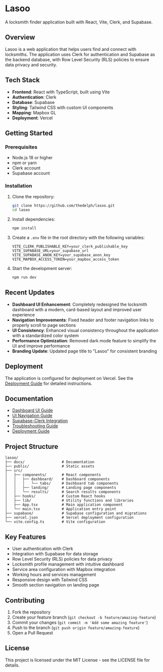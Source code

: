 # Lasoo

A locksmith finder application built with React, Vite, Clerk, and Supabase.

## Overview

Lasoo is a web application that helps users find and connect with locksmiths. The application uses Clerk for authentication and Supabase as the backend database, with Row Level Security (RLS) policies to ensure data privacy and security.

## Tech Stack

- **Frontend**: React with TypeScript, built using Vite
- **Authentication**: Clerk
- **Database**: Supabase
- **Styling**: Tailwind CSS with custom UI components
- **Mapping**: Mapbox GL
- **Deployment**: Vercel

## Getting Started

### Prerequisites

- Node.js 18 or higher
- npm or yarn
- Clerk account
- Supabase account

### Installation

1. Clone the repository:
   ```bash
   git clone https://github.com/thedelph/lasoo.git
   cd lasoo
   ```

2. Install dependencies:
   ```bash
   npm install
   ```

3. Create a `.env` file in the root directory with the following variables:
   ```
   VITE_CLERK_PUBLISHABLE_KEY=your_clerk_publishable_key
   VITE_SUPABASE_URL=your_supabase_url
   VITE_SUPABASE_ANON_KEY=your_supabase_anon_key
   VITE_MAPBOX_ACCESS_TOKEN=your_mapbox_access_token
   ```

4. Start the development server:
   ```bash
   npm run dev
   ```

## Recent Updates

- **Dashboard UI Enhancement**: Completely redesigned the locksmith dashboard with a modern, card-based layout and improved user experience
- **Navigation Improvements**: Fixed header and footer navigation links to properly scroll to page sections
- **UI Consistency**: Enhanced visual consistency throughout the application with a standardized color system
- **Performance Optimization**: Removed dark mode feature to simplify the UI and improve performance
- **Branding Update**: Updated page title to "Lasoo" for consistent branding

## Deployment

The application is configured for deployment on Vercel. See the [Deployment Guide](./docs/deployment-guide.md) for detailed instructions.

## Documentation

- [Dashboard UI Guide](./docs/dashboard-ui-guide.md)
- [UI Navigation Guide](./docs/ui-navigation-guide.md)
- [Supabase-Clerk Integration](./docs/supabase-clerk-integration.md)
- [Troubleshooting Guide](./docs/troubleshooting-guide.md)
- [Deployment Guide](./docs/deployment-guide.md)

## Project Structure

```
lasoo/
├── docs/                 # Documentation
├── public/               # Static assets
├── src/
│   ├── components/       # React components
│   │   ├── dashboard/    # Dashboard components
│   │   │   └── tabs/     # Dashboard tab components
│   │   ├── landing/      # Landing page components
│   │   └── results/      # Search results components
│   ├── hooks/            # Custom React hooks
│   ├── lib/              # Utility functions and libraries
│   ├── App.tsx           # Main application component
│   └── main.tsx          # Application entry point
├── supabase/             # Supabase configuration and migrations
├── vercel.json           # Vercel deployment configuration
└── vite.config.ts        # Vite configuration
```

## Key Features

- User authentication with Clerk
- Integration with Supabase for data storage
- Row Level Security (RLS) policies for data privacy
- Locksmith profile management with intuitive dashboard
- Service area configuration with Mapbox integration
- Working hours and services management
- Responsive design with Tailwind CSS
- Smooth section navigation on landing page

## Contributing

1. Fork the repository
2. Create your feature branch (`git checkout -b feature/amazing-feature`)
3. Commit your changes (`git commit -m 'Add some amazing feature'`)
4. Push to the branch (`git push origin feature/amazing-feature`)
5. Open a Pull Request

## License

This project is licensed under the MIT License - see the LICENSE file for details.
